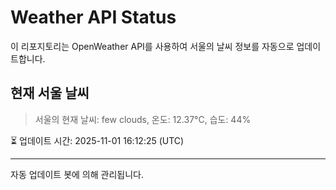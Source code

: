 
# Weather API Status

이 리포지토리는 OpenWeather API를 사용하여 서울의 날씨 정보를 자동으로 업데이트합니다.

## 현재 서울 날씨
> 서울의 현재 날씨: few clouds, 온도: 12.37°C, 습도: 44%

⏳ 업데이트 시간: 2025-11-01 16:12:25 (UTC)

---
자동 업데이트 봇에 의해 관리됩니다.
